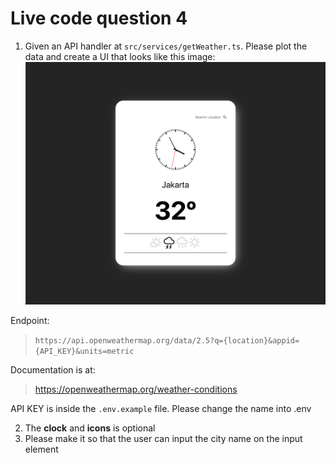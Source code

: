 # Live code question 4

1. Given an API handler at `src/services/getWeather.ts`. Please plot the data and create a UI that looks like this image:  
![image](img/example.png)

Endpoint:  
> `https://api.openweathermap.org/data/2.5?q={location}&appid={API_KEY}&units=metric` 

Documentation is at:  
> https://openweathermap.org/weather-conditions  

API KEY is inside the `.env.example` file. Please change the name into .env 
 
2. The **clock** and **icons** is optional  
3. Please make it so that the user can input the city name on the input element
